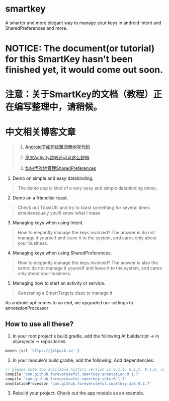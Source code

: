 # smartkey
A smarter and more elegant way to manage your keys in android Intent and SharedPreferences and more.

# NOTICE: The document(or tutorial) for this SmartKey hasn't been finished yet, it would come out soon.
# 注意：关于SmartKey的文档（教程）正在编写整理中，请稍候。
# 中文相关博客文章
> 1. [Android下如何优雅流畅地写代码](http://www.jianshu.com/p/55cc632b506f)
>
> 2. [原来Activity跳转还可以这么舒畅](http://www.jianshu.com/p/c359d72b5231)
>
> 3. [如何优雅地管理SharedPreferences](http://www.jianshu.com/p/bd864f5baa4e)

1. Demo on simple and easy databinding.
> The demo app is kind of a very easy and simple databinding demo.

2. Demo on a friendlier toast.
> Check out ToastUtil and try to toast something for several times simultaneously you'll know what I mean.

3. Managing keys when using Intent.
> How to elegantly manage the keys involved? The answer is do not manage it yourself and leave it to the system, and cares only about your business.

4. Managing keys when using SharedPreferences.
> How to elegantly manage the keys involved? The answer is also the same: do not manage it yourself and leave it to the system, and cares only about your business.

5. Managing how to start an activity or service.
> Generating a SmartTargets class to manage it.

As android-apt comes to an end, we upgraded our settings to annotationProcessor
## How to use all these?
1. In your root project's build.gradle, add the following
At buildscript -> in allprojects -> repositories:
```gradle
maven {url 'https://jitpack.io' }
```

2. In your module's build.gradle, add the following:
Add dependencies:
```gradle
// please note the available history version is 0.1.1, 0.1.5, 0.1.6, now 0.1.7
compile 'com.github.foreveruseful.smartkey:annotation:0.1.7'
compile 'com.github.foreveruseful.smartkey:sdks:0.1.7'
annotationProcessor 'com.github.foreveruseful.smartkey:apt:0.1.7'
```

3. Rebuild your project.
Check out the app module as an example.
